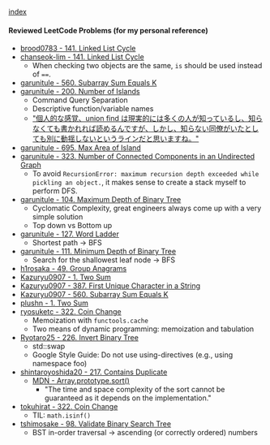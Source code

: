 [index](index.html)

#### Reviewed LeetCode Problems (for my personal reference)

- [brood0783 - 141. Linked List Cycle](https://github.com/brood0783/arai60/pull/2)
- [chanseok-lim - 141. Linked List Cycle](https://github.com/chanseok-lim/arai60/pull/10)
	- When checking two objects are the same, `is` should be used instead of `==`.
- [garunitule - 560. Subarray Sum Equals K](https://github.com/garunitule/coding_practice/pull/16)
- [garunitule - 200. Number of Islands](https://github.com/garunitule/coding_practice/pull/17)
	- Command Query Separation
	- Descriptive function/variable names
	- ["個人的な感覚、union find は現実的には多くの人が知っているし、知らなくても書かれれば読めるんですが、しかし、知らない同僚がいたとしても別に動揺しないというラインだと思いますね。"](https://github.com/garunitule/coding_practice/pull/17#discussion_r2170301165)
- [garunitule - 695. Max Area of Island](https://github.com/garunitule/coding_practice/pull/18)
- [garunitule - 323. Number of Connected Components in an Undirected Graph](https://github.com/garunitule/coding_practice/pull/19)
	- To avoid `RecursionError: maximum recursion depth exceeded while pickling an object.`, it makes sense to create a stack myself to perform DFS.
- [garunitule - 104. Maximum Depth of Binary Tree](https://github.com/garunitule/coding_practice/pull/21)
	- Cyclomatic Complexity, great engineers always come up with a very simple solution
	- Top down vs Bottom up
- [garunitule - 127. Word Ladder](https://github.com/garunitule/coding_practice/pull/20)
	- Shortest path -> BFS
- [garunitule - 111. Minimum Depth of Binary Tree](https://github.com/garunitule/coding_practice/pull/22)
	- Search for the shallowest leaf node -> BFS
- [h1rosaka - 49. Group Anagrams](https://github.com/h1rosaka/arai60/pull/16)
- [Kazuryu0907 - 1. Two Sum](https://github.com/Kazuryu0907/LeetCode_Arai60/pull/1)
- [Kazuryu0907 - 387. First Unique Character in a String](https://github.com/Kazuryu0907/LeetCode_Arai60/pull/2)
- [Kazuryu0907 - 560. Subarray Sum Equals K](https://github.com/Kazuryu0907/LeetCode_Arai60/pull/4)
- [plushn - 1. Two Sum](https://github.com/plushn/SWE-Arai60/pull/11)
- [ryosuketc - 322. Coin Change](https://github.com/ryosuketc/leetcode_arai60/pull/53)
	- Memoization with `functools.cache`
	- Two means of dynamic programming: memoization and tabulation
- [Ryotaro25 - 226. Invert Binary Tree](https://github.com/Ryotaro25/leetcode_first60/pull/71)
	- std::swap
	- Google Style Guide: Do not use using-directives (e.g., using namespace foo)
- [shintaroyoshida20 - 217. Contains Duplicate](https://github.com/shintaroyoshida20/leetcode/pull/32)
	- [MDN - Array.prototype.sort()](https://developer.mozilla.org/en-US/docs/Web/JavaScript/Reference/Global_Objects/Array/sort)
		- "The time and space complexity of the sort cannot be guaranteed as it depends on the implementation."
- [tokuhirat - 322. Coin Change](https://github.com/tokuhirat/LeetCode/pull/40)
	- TIL: `math.isinf()`
- [tshimosake - 98. Validate Binary Search Tree](https://github.com/tshimosake/arai60/pull/18)
	- BST in-order traversal -> ascending (or correctly ordered) numbers
